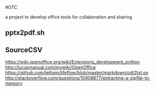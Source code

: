 #OTC

a project to develop office tools for collaboration and sharing 

## pptx2pdf.sh

## SourceCSV

https://wiki.openoffice.org/wiki/Extensions_development_python  
http://lucasmanual.com/mywiki/OpenOffice  
https://github.com/lethain/lifeflow/blob/master/markdown/odt2txt.py  
http://stackoverflow.com/questions/10908877/extracting-a-zipfile-to-memory
